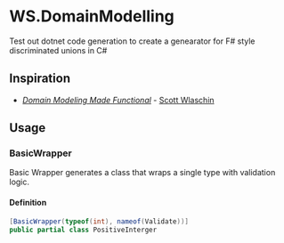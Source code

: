 # WS.DomainModelling
Test out dotnet code generation to create a genearator for F# style discriminated unions in C#

## Inspiration
- [*Domain Modeling Made Functional*](https://pragprog.com/titles/swdddf/domain-modeling-made-functional/) - [Scott Wlaschin](https://scottwlaschin.com/)

## Usage

### BasicWrapper

Basic Wrapper generates a class that wraps a single type with validation logic.

#### Definition

```csharp
[BasicWrapper(typeof(int), nameof(Validate))]
public partial class PositiveInterger

```